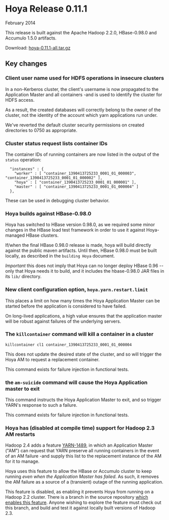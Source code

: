 <!---
   Licensed to the Apache Software Foundation (ASF) under one or more
   contributor license agreements.  See the NOTICE file distributed with
   this work for additional information regarding copyright ownership.
   The ASF licenses this file to You under the Apache License, Version 2.0
   (the "License"); you may not use this file except in compliance with
   the License.  You may obtain a copy of the License at

       http://www.apache.org/licenses/LICENSE-2.0

   Unless required by applicable law or agreed to in writing, software
   distributed under the License is distributed on an "AS IS" BASIS,
   WITHOUT WARRANTIES OR CONDITIONS OF ANY KIND, either express or implied.
   See the License for the specific language governing permissions and
   limitations under the License.
-->
  
# Hoya Release 0.11.1

February 2014

This release is built against the Apache Hadoop 2.2.0, HBase-0.98.0
and Accumulo 1.5.0 artifacts. 

Download: [hoya-0.11.1-all.tar.gz](http://dffeaef8882d088c28ff-185c1feb8a981dddd593a05bb55b67aa.r18.cf1.rackcdn.com/hoya-0.11.1-all.tar.gz)


## Key changes


### Client user name used for HDFS operations in insecure clusters

In a non-Kerberos cluster, the client's username is now propagated to the Application Master and all containers -and is used to identify the cluster for HDFS access. 

As a result, the created databases will correctly belong to the owner of the cluster, not the identity of the account which yarn applications run under. 

We've reverted the default cluster security permissions on created directories to 0750 as appropriate. 

### Cluster status request lists container IDs

The container IDs of running containers are now listed in the output of
the `status` operation:

      "instances" : {
        "worker" : [ "container_1390413725233_0001_01_000003", "container_1390413725233_0001_01_000002" ],
        "hoya" : [ "container_1390413725233_0001_01_000001" ],
        "master" : [ "container_1390413725233_0001_01_000004" ]
      },
      
These can be used in debugging cluster behavior.

### Hoya builds against HBase-0.98.0

Hoya has switched to HBase version 0.98.0, as we required some minor changes in the HBase load test framework in order to use it against Hoya-managed HBase clusters. 

If/when the final HBase 0.98.0 release is made, hoya will build directly against the public maven artifacts. Until then, HBase 0.98.0 must be built locally, as described in the `building Hoya` document.

*Important* this does not imply that Hoya can no longer deploy HBase 0.96 --only that Hoya needs it to build, and it includes the hbase-0.98.0 JAR files in its `lib/` directory.

### New client configuration option, `hoya.yarn.restart.limit`

This places a limit on how many times the Hoya Application Master can be started before the application is considered to have failed.

On long-lived applications, a high value ensures that the application master will be robust against failures of the underlying servers.


### The `killcontainer` command will kill a container in a cluster

    killcontainer cl1 container_1390413725233_0001_01_000004

This does not update the desired state of the cluster, and so will trigger the Hoya AM to request a replacement container.

This command exists for failure injection in functional tests. 

### the `am-suicide` command will cause the Hoya Application master to exit

This command instructs the Hoya Application Master to exit, and so trigger YARN's response to such a failure.

This command exists for failure injection in functional tests. 

### Hoya has (disabled at compile time) support for Hadoop 2.3 AM restarts

Hadoop 2.4 adds a feature [YARN-1489](https://issues.apache.org/jira/browse/YARN-1489), in which an Application Master ("AM") can request that YARN preserve all running containers in the event of an AM failure -and supply this list to the replacement instance of the AM for it to manage. 

Hoya uses this feature to allow the HBase or Accumulo cluster to keep running *even when the Application Master has failed*. As such, it removes the AM failure as a source of a (transient) outage of the running application.

This feature is disabled, as enabling it prevents Hoya from running on a Hadoop 2.2 cluster. There is a branch in the source repository [which enables this feature](https://github.com/hortonworks/hoya/tree/feature/BUG-12943-hadoop-2.4-support). Anyone wishing to explore the feature must check out this branch, and build and test it against locally built versions of Hadoop 2.3.
